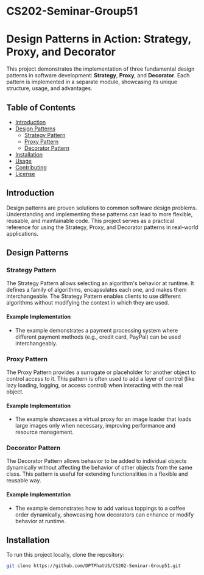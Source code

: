 # CS202-Seminar-Group51

# Design Patterns in Action: Strategy, Proxy, and Decorator

This project demonstrates the implementation of three fundamental design patterns in software development: **Strategy**, **Proxy**, and **Decorator**. Each pattern is implemented in a separate module, showcasing its unique structure, usage, and advantages.

## Table of Contents
- [Introduction](#introduction)
- [Design Patterns](#design-patterns)
  - [Strategy Pattern](#strategy-pattern)
  - [Proxy Pattern](#proxy-pattern)
  - [Decorator Pattern](#decorator-pattern)
- [Installation](#installation)
- [Usage](#usage)
- [Contributing](#contributing)
- [License](#license)

## Introduction

Design patterns are proven solutions to common software design problems. Understanding and implementing these patterns can lead to more flexible, reusable, and maintainable code. This project serves as a practical reference for using the Strategy, Proxy, and Decorator patterns in real-world applications.

## Design Patterns

### Strategy Pattern

The Strategy Pattern allows selecting an algorithm's behavior at runtime. It defines a family of algorithms, encapsulates each one, and makes them interchangeable. The Strategy Pattern enables clients to use different algorithms without modifying the context in which they are used.

#### Example Implementation
- The example demonstrates a payment processing system where different payment methods (e.g., credit card, PayPal) can be used interchangeably.

### Proxy Pattern

The Proxy Pattern provides a surrogate or placeholder for another object to control access to it. This pattern is often used to add a layer of control (like lazy loading, logging, or access control) when interacting with the real object.

#### Example Implementation
- The example showcases a virtual proxy for an image loader that loads large images only when necessary, improving performance and resource management.

### Decorator Pattern

The Decorator Pattern allows behavior to be added to individual objects dynamically without affecting the behavior of other objects from the same class. This pattern is useful for extending functionalities in a flexible and reusable way.

#### Example Implementation
- The example demonstrates how to add various toppings to a coffee order dynamically, showcasing how decorators can enhance or modify behavior at runtime.

## Installation

To run this project locally, clone the repository:

```bash
git clone https://github.com/DPTPhatUS/CS202-Seminar-Group51.git
